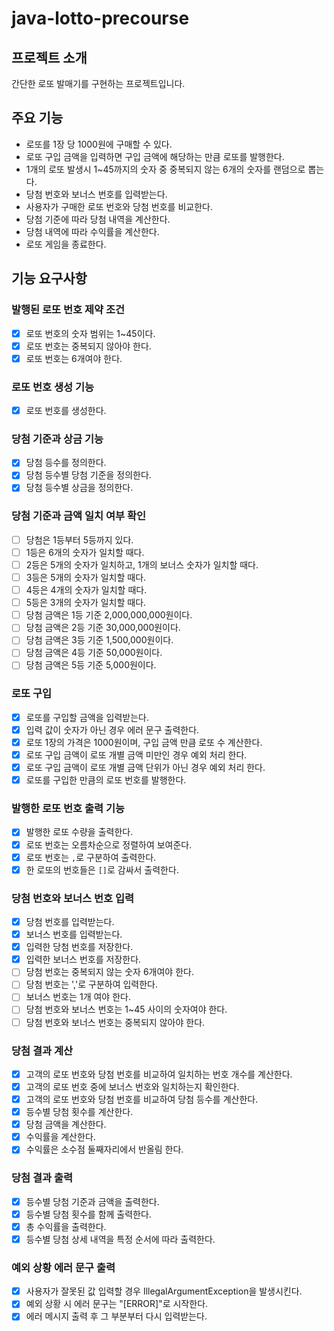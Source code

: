 # java-lotto-precourse

## 프로젝트 소개
간단한 로또 발매기를 구현하는 프로젝트입니다.

## 주요 기능
- 로또를 1장 당 1000원에 구매할 수 있다.
- 로또 구입 금액을 입력하면 구입 금액에 해당하는 만큼 로또를 발행한다.
- 1개의 로또 발생시 1~45까지의 숫자 중 중복되지 않는 6개의 숫자를 랜덤으로 뽑는다.
- 당첨 번호와 보너스 번호를 입력받는다.
- 사용자가 구매한 로또 번호와 당첨 번호를 비교한다.
- 당첨 기준에 따라 당첨 내역을 계산한다.
- 당첨 내역에 따라 수익률을 계산한다.
- 로또 게임을 종료한다.

## 기능 요구사항
### 발행된 로또 번호 제약 조건
- [X] 로또 번호의 숫자 범위는 1~45이다.
- [X] 로또 번호는 중복되지 않아야 한다.
- [X] 로또 번호는 6개여야 한다.

### 로또 번호 생성 기능
- [X] 로또 번호를 생성한다.

### 당첨 기준과 상금 기능
- [X] 당첨 등수를 정의한다.
- [X] 당첨 등수별 당첨 기준을 정의한다.
- [X] 당첨 등수별 상금을 정의한다.

### 당첨 기준과 금액 일치 여부 확인
- [ ] 당첨은 1등부터 5등까지 있다.
- [ ] 1등은 6개의 숫자가 일치할 때다.
- [ ] 2등은 5개의 숫자가 일치하고, 1개의 보너스 숫자가 일치할 때다.
- [ ] 3등은 5개의 숫자가 일치할 때다.
- [ ] 4등은 4개의 숫자가 일치할 때다.
- [ ] 5등은 3개의 숫자가 일치할 때다.
- [ ] 당첨 금액은 1등 기준 2,000,000,000원이다.
- [ ] 당첨 금액은 2등 기준 30,000,000원이다.
- [ ] 당첨 금액은 3등 기준 1,500,000원이다.
- [ ] 당첨 금액은 4등 기준 50,000원이다.
- [ ] 당첨 금액은 5등 기준 5,000원이다.

### 로또 구입
- [X] 로또를 구입할 금액을 입력받는다.
- [X] 입력 값이 숫자가 아닌 경우 에러 문구 출력한다.
- [X] 로또 1장의 가격은 1000원이며, 구입 금액 만큼 로또 수 계산한다.
- [X] 로또 구입 금액이 로또 개별 금액 미만인 경우 예외 처리 한다. 
- [X] 로또 구입 금액이 로또 개별 금액 단위가 아닌 경우 예외 처리 한다.
- [X] 로또를 구입한 만큼의 로또 번호를 발행한다.

### 발행한 로또 번호 출력 기능
- [X] 발행한 로또 수량을 출력한다.
- [X] 로또 번호는 오름차순으로 정렬하여 보여준다.
- [X] 로또 번호는 `,`로 구분하여 출력한다.
- [X] 한 로또의 번호들은 `[]`로 감싸서 출력한다.

### 당첨 번호와 보너스 번호 입력
- [X] 당첨 번호를 입력받는다.
- [X] 보너스 번호를 입력받는다.
- [X] 입력한 당첨 번호를 저장한다.
- [X] 입력한 보너스 번호를 저장한다.
- [ ] 당첨 번호는 중복되지 않는 숫자 6개여야 한다.
- [ ] 당첨 번호는 ','로 구분하여 입력한다.
- [ ] 보너스 번호는 1개 여야 한다.
- [ ] 당첨 번호와 보너스 번호는 1~45 사이의 숫자여야 한다.
- [ ] 당첨 번호와 보너스 번호는 중복되지 않아야 한다.

### 당첨 결과 계산
- [X] 고객의 로또 번호와 당첨 번호를 비교하여 일치하는 번호 개수를 계산한다.
- [X] 고객의 로또 번호 중에 보너스 번호와 일치하는지 확인한다.
- [X] 고객의 로또 번호와 당첨 번호를 비교하여 당첨 등수를 계산한다.
- [X] 등수별 당첨 횟수를 계산한다.
- [X] 당첨 금액을 계산한다.
- [X] 수익률을 계산한다.
- [X] 수익률은 소수점 둘째자리에서 반올림 한다.

### 당첨 결과 출력
- [X] 등수별 당첨 기준과 금액을 출력한다.
- [X] 등수별 당첨 횟수를 함께 출력한다.
- [X] 총 수익률을 출력한다.
- [X] 등수별 당첨 상세 내역을 특정 순서에 따라 출력한다.

### 예외 상황 에러 문구 출력
- [X] 사용자가 잘못된 값 입력할 경우 IllegalArgumentException을 발생시킨다.
- [X] 예외 상황 시 에러 문구는 "[ERROR]"로 시작한다.
- [X] 에러 메시지 출력 후 그 부분부터 다시 입력받는다.